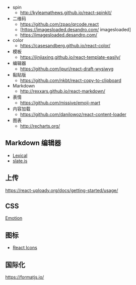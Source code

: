 * spin
  * http://kyleamathews.github.io/react-spinkit/
* 二维码
  * https://github.com/zpao/qrcode.react
  * [https://imagesloaded.desandro.com/ imagesloaded]
  * https://imagesloaded.desandro.com/
* color
  * https://casesandberg.github.io/react-color/
* 模板
  * https://jinjiaxing.github.io/react-template-easily/
* 编辑器
  * https://github.com/jpuri/react-draft-wysiwyg
* 黏贴版
  * https://github.com/nkbt/react-copy-to-clipboard
* Markdown
  * http://rexxars.github.io/react-markdown/
* 表情
  * https://github.com/missive/emoji-mart
* 内容加载
  * https://github.com/danilowoz/react-content-loader
* 图表
  * http://recharts.org/

## Markdown 编辑器

- [Lexical](https://github.com/facebook/lexical "Lexical")
- [slate.js](https://github.com/ianstormtaylor/slate "slate.js")

## 上传

https://react-uploady.org/docs/getting-started/usage/

## CSS

[Emotion](https://emotion.sh/docs/introduction "Emotion")

## 图标

- [React Icons](https://react-icons.github.io/react-icons)

## 国际化

https://formatjs.io/
